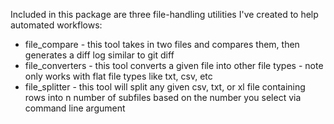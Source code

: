 Included in this package are three file-handling utilities I've created to help automated workflows:

* file_compare - this tool takes in two files and compares them, then generates a diff log similar to git diff
* file_converters - this tool converts a given file into other file types - note only works with flat file types like txt, csv, etc
* file_splitter - this tool will split any given csv, txt, or xl file containing rows into n number of subfiles based on the number you select via command line argument

